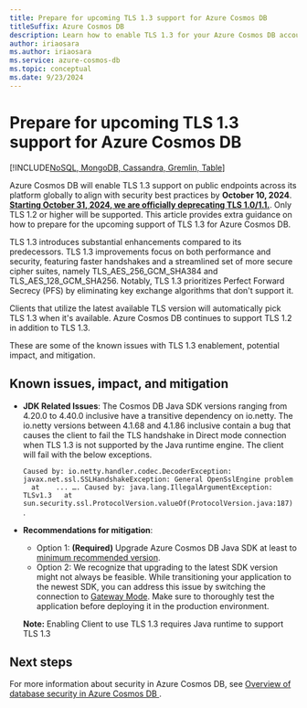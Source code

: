 ```yaml
---
title: Prepare for upcoming TLS 1.3 support for Azure Cosmos DB
titleSuffix: Azure Cosmos DB
description: Learn how to enable TLS 1.3 for your Azure Cosmos DB account to improve your security posture.
author: iriaosara
ms.author: iriaosara
ms.service: azure-cosmos-db
ms.topic: conceptual
ms.date: 9/23/2024
---
```


# Prepare for upcoming TLS 1.3 support for Azure Cosmos DB

[!INCLUDE[NoSQL, MongoDB, Cassandra, Gremlin, Table](includes/appliesto-nosql-mongodb-cassandra-gremlin-table.md)]

Azure Cosmos DB will enable TLS 1.3 support on public endpoints across its platform globally to align with security best practices by **October 10, 2024**. [**Starting October 31, 2024, we are officially deprecating TLS 1.0/1.1.**](https://azure.microsoft.com/updates/azure-support-tls-will-end-by-31-october-2024-2/). Only TLS 1.2 or higher will be supported. This article provides extra guidance on how to prepare for the upcoming support of TLS 1.3 for Azure Cosmos DB. 

TLS 1.3 introduces substantial enhancements compared to its predecessors. TLS 1.3 improvements focus on both performance and security, featuring faster handshakes and a streamlined set of more secure cipher suites, namely TLS_AES_256_GCM_SHA384 and TLS_AES_128_GCM_SHA256. Notably, TLS 1.3 prioritizes Perfect Forward Secrecy (PFS) by eliminating key exchange algorithms that don't support it.  

Clients that utilize the latest available TLS version will automatically pick TLS 1.3 when it's available. Azure Cosmos DB continues to support TLS 1.2 in addition to TLS 1.3.  

These are some of the known issues with TLS 1.3 enablement, potential impact, and mitigation.

## Known issues, impact, and mitigation

- **JDK Related Issues**: The Cosmos DB Java SDK versions ranging from 4.20.0 to 4.40.0 inclusive have a transitive dependency on io.netty. The io.netty versions between 4.1.68 and 4.1.86 inclusive contain a bug that causes the client to fail the TLS handshake in Direct mode connection when TLS 1.3 is not supported by the Java runtime engine. The client will fail with the below exceptions.

     `Caused by: io.netty.handler.codec.DecoderException: javax.net.ssl.SSLHandshakeException: General OpenSslEngine problem
      at 
      ... ….
    Caused by: java.lang.IllegalArgumentException: TLSv1.3
      at sun.security.ssl.ProtocolVersion.valueOf(ProtocolVersion.java:187)
    `.

-  **Recommendations for mitigation**:

    - Option 1: **(Required)** Upgrade Azure Cosmos DB Java SDK at least to [minimum recommended version](../cosmos-db/nosql/sdk-java-v4#recommended-version).
    - Option 2: We recognize that upgrading to the latest SDK version might not always be feasible. While transitioning your application to the newest SDK, you can address this issue by switching the connection to [Gateway Mode](./nosql/tune-connection-configurations-net-sdk-v3.md#customizing-gateway-connection-mode). Make sure to thoroughly test the application before deploying it in the production environment.

    **Note:** Enabling Client to use TLS 1.3 requires Java runtime to support TLS 1.3
## Next steps

For more information about security in Azure Cosmos DB, see [Overview of database security in Azure Cosmos DB
](./database-security.md).